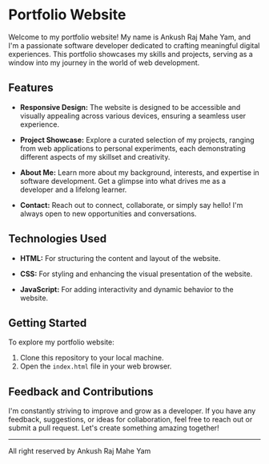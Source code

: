 # Portfolio Website

Welcome to my portfolio website! My name is Ankush Raj Mahe Yam, and I'm a passionate software developer dedicated to crafting meaningful digital experiences. This portfolio showcases my skills and projects, serving as a window into my journey in the world of web development.

## Features

- **Responsive Design:** The website is designed to be accessible and visually appealing across various devices, ensuring a seamless user experience.
  
- **Project Showcase:** Explore a curated selection of my projects, ranging from web applications to personal experiments, each demonstrating different aspects of my skillset and creativity.
  
- **About Me:** Learn more about my background, interests, and expertise in software development. Get a glimpse into what drives me as a developer and a lifelong learner.

- **Contact:** Reach out to connect, collaborate, or simply say hello! I'm always open to new opportunities and conversations.

## Technologies Used

- **HTML:** For structuring the content and layout of the website.
  
- **CSS:** For styling and enhancing the visual presentation of the website.
  
- **JavaScript:** For adding interactivity and dynamic behavior to the website.

## Getting Started

To explore my portfolio website:
1. Clone this repository to your local machine.
2. Open the `index.html` file in your web browser.

## Feedback and Contributions

I'm constantly striving to improve and grow as a developer. If you have any feedback, suggestions, or ideas for collaboration, feel free to reach out or submit a pull request. Let's create something amazing together!

---

All right reserved by Ankush Raj Mahe Yam
